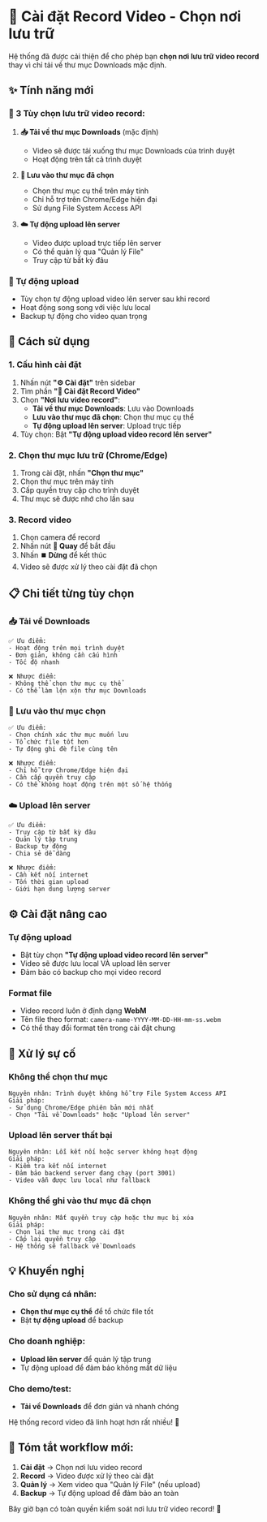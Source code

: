# 🎥 Cài đặt Record Video - Chọn nơi lưu trữ

Hệ thống đã được cải thiện để cho phép bạn **chọn nơi lưu trữ video record** thay vì chỉ tải về thư mục Downloads mặc định.

## ✨ Tính năng mới

### 📁 3 Tùy chọn lưu trữ video record:

1. **📥 Tải về thư mục Downloads** (mặc định)
   - Video sẽ được tải xuống thư mục Downloads của trình duyệt
   - Hoạt động trên tất cả trình duyệt

2. **📂 Lưu vào thư mục đã chọn**
   - Chọn thư mục cụ thể trên máy tính
   - Chỉ hỗ trợ trên Chrome/Edge hiện đại
   - Sử dụng File System Access API

3. **☁️ Tự động upload lên server**
   - Video được upload trực tiếp lên server
   - Có thể quản lý qua "Quản lý File"
   - Truy cập từ bất kỳ đâu

### 🔄 Tự động upload
- Tùy chọn tự động upload video lên server sau khi record
- Hoạt động song song với việc lưu local
- Backup tự động cho video quan trọng

## 🚀 Cách sử dụng

### 1. Cấu hình cài đặt
1. Nhấn nút **"⚙️ Cài đặt"** trên sidebar
2. Tìm phần **"🎥 Cài đặt Record Video"**
3. Chọn **"Nơi lưu video record"**:
   - **Tải về thư mục Downloads**: Lưu vào Downloads
   - **Lưu vào thư mục đã chọn**: Chọn thư mục cụ thể
   - **Tự động upload lên server**: Upload trực tiếp
4. Tùy chọn: Bật **"Tự động upload video record lên server"**

### 2. Chọn thư mục lưu trữ (Chrome/Edge)
1. Trong cài đặt, nhấn **"Chọn thư mục"**
2. Chọn thư mục trên máy tính
3. Cấp quyền truy cập cho trình duyệt
4. Thư mục sẽ được nhớ cho lần sau

### 3. Record video
1. Chọn camera để record
2. Nhấn nút **🔴 Quay** để bắt đầu
3. Nhấn **⏹️ Dừng** để kết thúc
4. Video sẽ được xử lý theo cài đặt đã chọn

## 📋 Chi tiết từng tùy chọn

### 📥 Tải về Downloads
```
✅ Ưu điểm:
- Hoạt động trên mọi trình duyệt
- Đơn giản, không cần cấu hình
- Tốc độ nhanh

❌ Nhược điểm:  
- Không thể chọn thư mục cụ thể
- Có thể làm lộn xộn thư mục Downloads
```

### 📂 Lưu vào thư mục chọn
```
✅ Ưu điểm:
- Chọn chính xác thư mục muốn lưu
- Tổ chức file tốt hơn
- Tự động ghi đè file cùng tên

❌ Nhược điểm:
- Chỉ hỗ trợ Chrome/Edge hiện đại
- Cần cấp quyền truy cập
- Có thể không hoạt động trên một số hệ thống
```

### ☁️ Upload lên server
```
✅ Ưu điểm:
- Truy cập từ bất kỳ đâu
- Quản lý tập trung
- Backup tự động
- Chia sẻ dễ dàng

❌ Nhược điểm:
- Cần kết nối internet
- Tốn thời gian upload
- Giới hạn dung lượng server
```

## ⚙️ Cài đặt nâng cao

### Tự động upload
- Bật tùy chọn **"Tự động upload video record lên server"**
- Video sẽ được lưu local VÀ upload lên server
- Đảm bảo có backup cho mọi video record

### Format file
- Video record luôn ở định dạng **WebM**
- Tên file theo format: `camera-name-YYYY-MM-DD-HH-mm-ss.webm`
- Có thể thay đổi format tên trong cài đặt chung

## 🔧 Xử lý sự cố

### Không thể chọn thư mục
```
Nguyên nhân: Trình duyệt không hỗ trợ File System Access API
Giải pháp: 
- Sử dụng Chrome/Edge phiên bản mới nhất
- Chọn "Tải về Downloads" hoặc "Upload lên server"
```

### Upload lên server thất bại
```
Nguyên nhân: Lỗi kết nối hoặc server không hoạt động
Giải pháp:
- Kiểm tra kết nối internet
- Đảm bảo backend server đang chạy (port 3001)
- Video vẫn được lưu local như fallback
```

### Không thể ghi vào thư mục đã chọn
```
Nguyên nhân: Mất quyền truy cập hoặc thư mục bị xóa
Giải pháp:
- Chọn lại thư mục trong cài đặt
- Cấp lại quyền truy cập
- Hệ thống sẽ fallback về Downloads
```

## 💡 Khuyến nghị

### Cho sử dụng cá nhân:
- **Chọn thư mục cụ thể** để tổ chức file tốt
- Bật **tự động upload** để backup

### Cho doanh nghiệp:
- **Upload lên server** để quản lý tập trung
- Tự động upload để đảm bảo không mất dữ liệu

### Cho demo/test:
- **Tải về Downloads** để đơn giản và nhanh chóng

Hệ thống record video đã linh hoạt hơn rất nhiều! 🎉

## 🎯 Tóm tắt workflow mới:

1. **Cài đặt** → Chọn nơi lưu video record
2. **Record** → Video được xử lý theo cài đặt
3. **Quản lý** → Xem video qua "Quản lý File" (nếu upload)
4. **Backup** → Tự động upload để đảm bảo an toàn

Bây giờ bạn có toàn quyền kiểm soát nơi lưu trữ video record! 🚀
